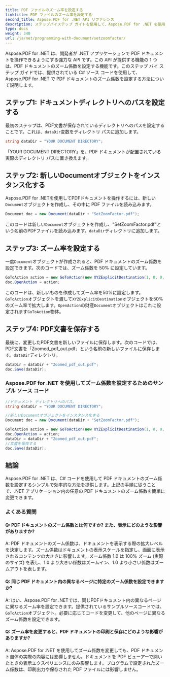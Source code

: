 ```yaml
---
title: PDF ファイルのズーム率を設定する
linktitle: PDF ファイルのズーム率を設定する
second_title: Aspose.PDF for .NET API リファレンス
description: ステップバイステップ ガイドを使用して、Aspose.PDF for .NET を使用して PDF ファイルのズーム係数を設定する方法を学習します。
type: docs
weight: 340
url: /ja/net/programming-with-document/setzoomfactor/
---
```

Aspose.PDF for .NET は、開発者が .NET アプリケーションで PDF ドキュメントを操作できるようにする強力な API です。この API が提供する機能の 1 つは、PDF ドキュメントのズーム係数を設定する機能です。このステップ バイ ステップ ガイドでは、提供されている C# ソース コードを使用して、Aspose.PDF for .NET で PDF ドキュメントのズーム係数を設定する方法について説明します。

## ステップ1: ドキュメントディレクトリへのパスを設定する

最初のステップは、PDF文書が保存されているディレクトリへのパスを設定することです。これは、`dataDir`変数をディレクトリ パスに追加します。 

```csharp
string dataDir = "YOUR DOCUMENT DIRECTORY";
```

「YOUR DOCUMENT DIRECTORY」を、PDF ドキュメントが配置されている実際のディレクトリ パスに置き換えます。

## ステップ2: 新しいDocumentオブジェクトをインスタンス化する

Aspose.PDF for .NETを使用してPDFドキュメントを操作するには、新しい`Document`オブジェクトを作成し、その中に PDF ファイルを読み込みます。 

```csharp
Document doc = new Document(dataDir + "SetZoomFactor.pdf");
```

このコードは新しい`Document`オブジェクトを作成し、"SetZoomFactor.pdf"という名前のPDFファイルを読み込みます。`dataDir`ディレクトリに追加します。

## ステップ3: ズーム率を設定する

一度`Document`オブジェクトが作成されると、PDF ドキュメントのズーム係数を設定できます。次のコードでは、ズーム係数を 50% に設定しています。

```csharp
GoToAction action = new GoToAction(new XYZExplicitDestination(1, 0, 0, .5));
doc.OpenAction = action;
```

このコードは、新しいものを作成してズーム率を50%に設定します。`GoToAction`オブジェクトを渡して`XYZExplicitDestination`オブジェクトを50%のズーム率で拡大します。`OpenAction`の財産`Document`オブジェクトはこれに設定されます`GoToAction`物体。

## ステップ4: PDF文書を保存する

最後に、変更したPDF文書を新しいファイルに保存します。次のコードでは、PDF文書を「Zoomed_pdf_out.pdf」という名前の新しいファイルに保存します。`dataDir`ディレクトリ。

```csharp
dataDir = dataDir + "Zoomed_pdf_out.pdf";
doc.Save(dataDir);
```

### Aspose.PDF for .NET を使用してズーム係数を設定するためのサンプル ソース コード

```csharp
//ドキュメント ディレクトリへのパス。
string dataDir = "YOUR DOCUMENT DIRECTORY";

//新しいDocumentオブジェクトをインスタンス化する
Document doc = new Document(dataDir + "SetZoomFactor.pdf");

GoToAction action = new GoToAction(new XYZExplicitDestination(1, 0, 0, .5));
doc.OpenAction = action;
dataDir = dataDir + "Zoomed_pdf_out.pdf";
//文書を保存する
doc.Save(dataDir);
```

## 結論

Aspose.PDF for .NET は、C# コードを使用して PDF ドキュメントのズーム係数を設定するシンプルで効率的な方法を提供します。上記の手順に従うことで、.NET アプリケーション内の任意の PDF ドキュメントのズーム係数を簡単に変更できます。

### よくある質問

#### Q: PDF ドキュメントのズーム係数とは何ですか? また、表示にどのような影響がありますか?

A: PDF ドキュメントのズーム係数は、ドキュメントを表示する際の拡大レベルを決定します。ズーム係数はドキュメントの表示スケールを指定し、画面に表示されるコンテンツの大きさに影響します。ズーム係数 1.0 は 100% ズーム (実際のサイズ) を表し、1.0 より大きい係数はズームイン、1.0 より小さい係数はズームアウトを表します。

#### Q: 同じ PDF ドキュメント内の異なるページに特定のズーム係数を設定できますか?

 A: はい、Aspose.PDF for .NETでは、同じPDFドキュメント内の異なるページに異なるズーム率を設定できます。提供されているサンプルソースコードでは、`GoToAction`オブジェクト。必要に応じてコードを変更して、他のページに異なるズーム係数を設定できます。

#### Q: ズーム率を変更すると、PDF ドキュメントの印刷と保存にどのような影響がありますか?

A: Aspose.PDF for .NET を使用してズーム係数を変更しても、PDF ドキュメント自体の実際の内容には影響しません。ドキュメントを PDF ビューアーで開いたときの表示エクスペリエンスにのみ影響します。プログラムで設定されたズーム係数は、印刷出力や保存された PDF ファイルには影響しません。